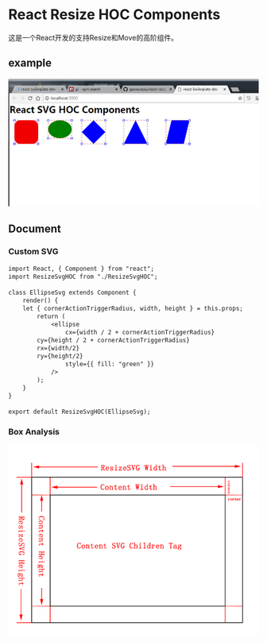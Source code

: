 # React Resize HOC Components

这是一个React开发的支持Resize和Move的高阶组件。

## example

![](./docs/example.jpg)


## Document

### Custom SVG

```JS
import React, { Component } from "react";
import ResizeSvgHOC from "./ResizeSvgHOC";

class EllipseSvg extends Component {
	render() {
    let { cornerActionTriggerRadius, width, height } = this.props;
		return (
			<ellipse
				cx={width / 2 + cornerActionTriggerRadius}
        cy={height / 2 + cornerActionTriggerRadius}
        rx={width/2}
        ry={height/2}
				style={{ fill: "green" }}
			/>
		);
	}
}

export default ResizeSvgHOC(EllipseSvg);
```

### Box Analysis

![](./docs/Analysis.png)